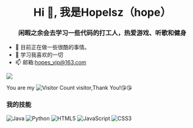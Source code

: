 <h1 align="center">Hi 👋, 我是Hopelsz（hope）</h1>
<h3 align="center">闲暇之余会去学习一些代码的打工人，热爱游戏、听歌和健身</h3>

- 🔭 目前正在做一些很酷的事情。
- 🌱 学习我喜欢的一切
- 📫 邮箱:hopes_vip@163.com

![](https://github-readme-stats.vercel.app/api?username=Hopelsz&show_icons=true&theme=transparent)

You are my ![Visitor Count](https://profile-counter.glitch.me/Hopelsz/count.svg) visitor,Thank You!:kissing_heart::kissing_heart:

### 我的技能

![Java](https://img.shields.io/badge/Java-ED8B00?style=for-the-badge&logo=openjdk&logoColor=white)
![Python](https://img.shields.io/badge/Python-3776AB?style=for-the-badge&logo=python&logoColor=white)
![HTML5](https://img.shields.io/badge/html5-%23E34F26.svg?style=for-the-badge&logo=html5&logoColor=white)
![JavaScript](https://img.shields.io/badge/javascript-%23323330.svg?style=for-the-badge&logo=javascript&logoColor=%23F7DF1E)
![CSS3](https://img.shields.io/badge/css3-%231572B6.svg?style=for-the-badge&logo=css3&logoColor=white)



